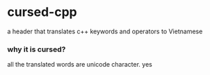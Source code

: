 # cursed-cpp
a header that translates c++ keywords and operators to Vietnamese<br>

### why it is cursed?
all the translated words are unicode character. yes
